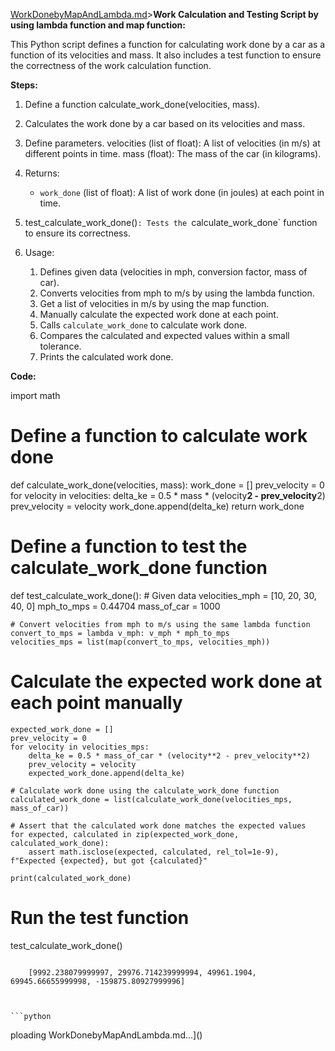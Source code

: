 [WorkDonebyMapAndLambda.md](https://github.com/sharmistharanit/23-Homework3G4/files/12806367/WorkDonebyMapAndLambda.md)>**Work Calculation and Testing Script by using lambda function and map function:**

This Python script defines a function for calculating work done by a car as a function of its velocities and mass.
It also includes a test function to ensure the correctness of the work calculation function.


**Steps:**
1) Define a function calculate_work_done(velocities, mass).
2) Calculates the work done by a car based on its velocities and mass.
3) Define parameters.
   velocities (list of float): A list of velocities (in m/s) at different points in time.
   mass (float): The mass of the car (in kilograms).
4) Returns:
    - `work_done` (list of float): A list of work done (in joules) at each point in time.
5) test_calculate_work_done()`: Tests the `calculate_work_done` function to ensure its correctness.

6) Usage:
    1. Defines given data (velocities in mph, conversion factor, mass of car).
    2. Converts velocities from mph to m/s by using the lambda function.
    3. Get a list of velocities in m/s by using the map function.
    4. Manually calculate the expected work done at each point.
    5. Calls `calculate_work_done` to calculate work done.
    6. Compares the calculated and expected values within a small tolerance.
    7. Prints the calculated work done.



 **Code:**

import math

# Define a function to calculate work done
def calculate_work_done(velocities, mass):
    work_done = []
    prev_velocity = 0
    for velocity in velocities:
        delta_ke = 0.5 * mass * (velocity**2 - prev_velocity**2)
        prev_velocity = velocity
        work_done.append(delta_ke)
    return work_done

# Define a function to test the calculate_work_done function
def test_calculate_work_done():
    # Given data
    velocities_mph = [10, 20, 30, 40, 0]
    mph_to_mps = 0.44704
    mass_of_car = 1000

    # Convert velocities from mph to m/s using the same lambda function
    convert_to_mps = lambda v_mph: v_mph * mph_to_mps
    velocities_mps = list(map(convert_to_mps, velocities_mph))
# Calculate the expected work done at each point manually
    expected_work_done = []
    prev_velocity = 0
    for velocity in velocities_mps:
        delta_ke = 0.5 * mass_of_car * (velocity**2 - prev_velocity**2)
        prev_velocity = velocity
        expected_work_done.append(delta_ke)

    # Calculate work done using the calculate_work_done function
    calculated_work_done = list(calculate_work_done(velocities_mps, mass_of_car))

    # Assert that the calculated work done matches the expected values
    for expected, calculated in zip(expected_work_done, calculated_work_done):
        assert math.isclose(expected, calculated, rel_tol=1e-9), f"Expected {expected}, but got {calculated}"

    print(calculated_work_done)

# Run the test function
test_calculate_work_done()
```

    [9992.238079999997, 29976.714239999994, 49961.1904, 69945.66655999998, -159875.80927999996]



```python

```
ploading WorkDonebyMapAndLambda.md…]()

